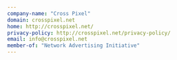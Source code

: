 ```yaml
---
company-name: "Cross Pixel"
domain: crosspixel.net
home: http://crosspixel.net/
privacy-policy: http://crosspixel.net/privacy-policy/
email: info@crosspixel.net
member-of: "Network Advertising Initiative"
---
```





